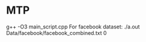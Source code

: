 # MTP

 g++ -O3 main_script.cpp
 For facebook dataset:
 ./a.out Data/facebook/facebook_combined.txt 0

